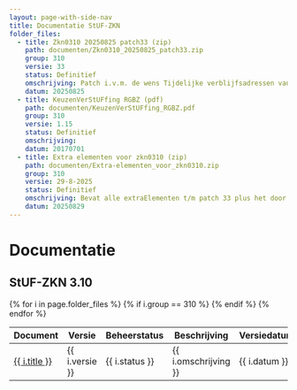 ```yaml
---
layout: page-with-side-nav
title: Documentatie StUF-ZKN
folder_files:
  - title: Zkn0310 20250825 patch33 (zip)
    path: documenten/Zkn0310_20250825_patch33.zip
    group: 310
    versie: 33
    status: Definitief
    omschrijving: Patch i.v.m. de wens Tijdelijke verblijfsadressen van niet ingezetene te kunnen uitwisselen. Bevat alle documentatie, schema's en WSDL's behorende bij patch 33 van StUF-ZKN 3.10 inclusief alle bij de StUF 3.01 onderlaag en StUF-BG 3.10 horende zaken. Tevens bevat de zip het overzicht van de er in verwerkte onderhoudsverzoeken en de lijst met de bij StUF-ZKN 3.10 horende extraElementen.<br/><br/>In vergelijking met de versie van 2025-03-21 is een kleine typo in het bestand 'bg0310\entiteiten\bg0310_simpleTypes.xsd' gecorrigeerd.
    datum: 20250825
  - title: KeuzenVerStUFfing RGBZ (pdf)
    path: documenten/KeuzenVerStUFfing_RGBZ.pdf
    group: 310
    versie: 1.15
    status: Definitief
    omschrijving: 
    datum: 20170701
  - title: Extra elementen voor zkn0310 (zip)
    path: documenten/Extra-elementen_voor_zkn0310.zip
    group: 310
    versie: 29-8-2025
    status: Definitief
    omschrijving: Bevat alle extraElementen t/m patch 33 plus het door xxllnc aangemelde extraElement 'toegangBouwlaag'.
    datum: 20250829
---
```


# Documentatie

## StUF-ZKN 3.10

<table>
	<thead>
		<tr>
			<th>Document</th><th>Versie</th><th>Beheerstatus</th><th>Beschrijving</th><th>Versiedatum</th>
		</tr>
	</thead>
	<tbody>
		{% for i in page.folder_files %}
			{% if i.group == 310 %} 
				<tr>
					<td>
					  <a href="{{ i.path | base_url }}">
						{{ i.title }}
					  </a>
					</td>
					<td>{{ i.versie }}</td>
					<td>{{ i.status }}</td>
					<td>{{ i.omschrijving }}</td>
					<td>{{ i.datum }}</td>
				</tr>
			{% endif %} 
		{% endfor %}
	</tbody>
</table>


